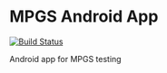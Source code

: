 # MPGS Android App

[![Build Status](https://travis-ci.com/dangerous-tech/MPGSAndroidApp.svg?branch=master)](https://travis-ci.com/dangerous-tech/MPGSAndroidApp)

Android app for MPGS testing
